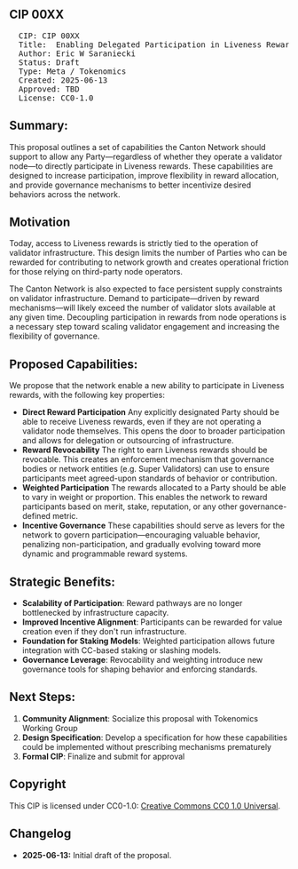 ## CIP 00XX

<pre>
  CIP: CIP 00XX
  Title:  Enabling Delegated Participation in Liveness Rewards
  Author: Eric W Saraniecki 
  Status: Draft 
  Type: Meta / Tokenomics 
  Created: 2025-06-13
  Approved: TBD
  License: CC0-1.0
</pre>

## Summary:
This proposal outlines a set of capabilities the Canton Network should support to allow any Party—regardless of whether they operate a validator node—to directly participate in Liveness rewards. These capabilities are designed to increase participation, improve flexibility in reward allocation, and provide governance mechanisms to better incentivize desired behaviors across the network.

## Motivation
Today, access to Liveness rewards is strictly tied to the operation of validator infrastructure. This design limits the number of Parties who can be rewarded for contributing to network growth and creates operational friction for those relying on third-party node operators.

The Canton Network is also expected to face persistent supply constraints on validator infrastructure. Demand to participate—driven by reward mechanisms—will likely exceed the number of validator slots available at any given time. Decoupling participation in rewards from node operations is a necessary step toward scaling validator engagement and increasing the flexibility of governance.

## Proposed Capabilities:
We propose that the network enable a new ability to participate in Liveness rewards, with the following key properties:

* **Direct Reward Participation** Any explicitly designated Party should be able to receive Liveness rewards, even if they are not operating a validator node themselves. This opens the door to broader participation and allows for delegation or outsourcing of infrastructure. 
* **Reward Revocability** The right to earn Liveness rewards should be revocable. This creates an enforcement mechanism that governance bodies or network entities (e.g. Super Validators) can use to ensure participants meet agreed-upon standards of behavior or contribution. 
* **Weighted Participation** The rewards allocated to a Party should be able to vary in weight or proportion. This enables the network to reward participants based on merit, stake, reputation, or any other governance-defined metric. 
* **Incentive Governance** These capabilities should serve as levers for the network to govern participation—encouraging valuable behavior, penalizing non-participation, and gradually evolving toward more dynamic and programmable reward systems.

## Strategic Benefits: 
* **Scalability of Participation**: Reward pathways are no longer bottlenecked by infrastructure capacity.
* **Improved Incentive Alignment**: Participants can be rewarded for value creation even if they don't run infrastructure. 
* **Foundation for Staking Models**: Weighted participation allows future integration with CC-based staking or slashing models. 
* **Governance Leverage**: Revocability and weighting introduce new governance tools for shaping behavior and enforcing standards. 

## Next Steps: 
1. **Community Alignment**: Socialize this proposal with Tokenomics Working Group 
2. **Design Specification**: Develop a specification for how these capabilities could be implemented without prescribing mechanisms prematurely
3. **Formal CIP**: Finalize and submit for approval

## Copyright

This CIP is licensed under CC0-1.0: [Creative Commons CC0 1.0 Universal](https://creativecommons.org/publicdomain/zero/1.0/).

## Changelog

* **2025-06-13:** Initial draft of the proposal.

